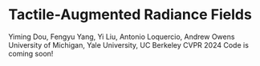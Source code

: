# Tactile-Augmented Radiance Fields
Yiming Dou, Fengyu Yang, Yi Liu, Antonio Loquercio, Andrew Owens
University of Michigan, Yale University, UC Berkeley
CVPR 2024
Code is coming soon!

